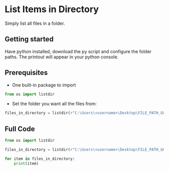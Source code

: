 #  List Items in Directory
Simply list all files in a folder. 


## Getting started
Have python installed, download the py script and configure the folder paths. 
The printout will appear in your python console.  

##  Prerequisites
 - One built-in package to import
```python
from os import listdir
```

- Set the folder you want all the files from: 
```python
files_in_directory = listdir(r"C:\Users\<username>\Desktop\FILE_PATH_GOES_HERE")
```

##  Full Code

```py
from os import listdir

files_in_directory = listdir(r"C:\Users\<username>\Desktop\FILE_PATH_GOES_HERE")

for item in files_in_directory:
    print(item)
```
